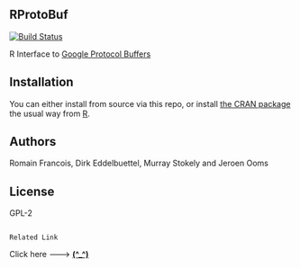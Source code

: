 ## RProtoBuf

[![Build Status](https://travis-ci.org/eddelbuettel/rprotobuf.png)](https://travis-ci.org/eddelbuettel/rprotobuf)

R Interface to [Google Protocol Buffers](https://developers.google.com/protocol-buffers/)

## Installation

You can either install from source via this repo, or install
[the CRAN package](http://cran.r-project.org/web/packages/RProtoBuf/index.html)
the usual way from [R](http://www.r-project.org).

## Authors

Romain Francois, Dirk Eddelbuettel, Murray Stokely and Jeroen Ooms

## License

GPL-2
```
```
```
Related Link
```
Click here ---> <b><a href="https://github.com/rforge/rprotobuf">(^_^)</a></b>
